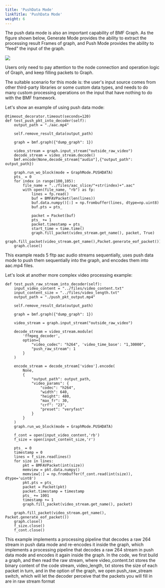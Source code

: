 ```yaml
---
title: 'PushData Mode'
linkTitle: 'PushData Mode'
weight: 6
---
```


The push data mode is also an important capability of BMF Graph. As the figure shown below, Generate Mode provides the ability to extract the processing result Frames of graph, and Push Mode provides the ability to "feed" the input of the graph.

<img src="/img/docs/pushdata.png" style="zoom:100%;" />


Users only need to pay attention to the node connection and operation logic of Graph, and keep filling packets to Graph.

The suitable scenario for this mode is: the user's input source comes from other third-party libraries or some custom data types, and needs to do many custom processing operations on the input that have nothing to do with the BMF framework.

Let's show an example of using push data mode:

```
@timeout_decorator.timeout(seconds=120)
def test_push_pkt_into_decoder(self):
    output_path = "./aac.mp4"

    self.remove_result_data(output_path)
    
    graph = bmf.graph({"dump_graph": 1})

    video_stream = graph.input_stream("outside_raw_video")
    decode_stream = video_stream.decode()
    bmf.encode(None,decode_stream["audio"],{"output_path": output_path})
    
    graph.run_wo_block(mode = GraphMode.PUSHDATA)
    pts_ = 0
    for index in range(100,105):
        file_name = "../files/aac_slice/"+str(index)+".aac"
        with open(file_name, "rb") as fp:
            lines = fp.read()    
            buf = BMFAVPacket(len(lines))
            buf.data.numpy()[:] = np.frombuffer(lines, dtype=np.uint8)
            buf.pts = pts_

            packet = Packet(buf)
            pts_ += 1
            packet.timestamp = pts_
            start_time = time.time()
            graph.fill_packet(video_stream.get_name(), packet, True)
    graph.fill_packet(video_stream.get_name(),Packet.generate_eof_packet())
    graph.close()

```

This example reads 5 fltp aac audio streams sequentially, uses push data mode to push them sequentially into the graph, and encodes them into aac.mp4 files.

Let's look at another more complex video processing example:

```
def test_push_raw_stream_into_decoder(self):
    input_video_content = "../files/video_content.txt"
    input_content_size = "../files/video_length.txt"
    output_path = "./push_pkt_output.mp4"

    self.remove_result_data(output_path)

    graph = bmf.graph({"dump_graph": 1})

    video_stream = graph.input_stream("outside_raw_video")
    
    decode_stream = video_stream.module(
        'ffmpeg_decoder', 
        option={
            "video_codec": "h264", 'video_time_base': "1,30000",
            "push_raw_stream": 1
        }
    )

    encode_stream = decode_stream['video'].encode(
        None,
        {
            "output_path": output_path,
            "video_params": {
                "codec": "h264",
                "width": 640,
                "height": 480,
                "max_fr": 30,
                "crf": "23",
                "preset": "veryfast"
            }
        }
    )
    graph.run_wo_block(mode = GraphMode.PUSHDATA)

    f_cont = open(input_video_content,'rb')
    f_size = open(input_content_size,'r')

    pts_ = 0
    timestamp = 0
    lines = f_size.readlines()
    for size in lines:
        pkt = BMFAVPacket(int(size))
        memview = pkt.data.numpy()
        memview[:] = np.frombuffer(f_cont.read(int(size)), dtype='uint8')
        pkt.pts = pts_
        packet = Packet(pkt)
        packet.timestamp = timestamp
        pts_ += 1001
        timestamp += 1
        graph.fill_packet(video_stream.get_name(), packet)

    graph.fill_packet(video_stream.get_name(), Packet.generate_eof_packet())
    graph.close()
    f_size.close()
    f_cont.close()

```

This example implements a processing pipeline that decodes a raw 264 stream in push data mode and re-encodes it inside the graph, which implements a processing pipeline that decodes a raw 264 stream in push data mode and encodes it again inside the graph. In the code, we first build a graph, and then read the raw stream, where video_content.txt stores the binary content of the code stream, video_length, txt stores the size of each packet in turn, and in the option of the graph, we open push_raw_stream switch, which will let the decoder perceive that the packets you will fill in are in raw stream format